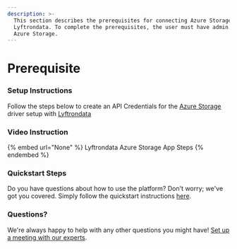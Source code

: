 ```yaml
---
description: >-
  This section describes the prerequisites for connecting Azure Storage to
  Lyftrondata. To complete the prerequisites, the user must have admin access to
  Azure Storage.
---
```


# Prerequisite

<mark style="color:blue;"></mark>

### Setup Instructions

Follow the steps below to create an API Credentials for the [Azure Storage](None) driver setup with [Lyftrondata](https://www.lyftrondata.com)

### Video Instruction

{% embed url="None" %}
Lyftrondata Azure Storage App Steps
{% endembed %}

### Quickstart Steps

Do you have questions about how to use the platform? Don't worry; we've got you covered. Simply follow the quickstart instructions [here](README.md).

### Questions? <a href="#questions" id="questions"></a>

We're always happy to help with any other questions you might have! [Set up a meeting with our experts](https://www.lyftrondata.com/book-a-meeting/).

